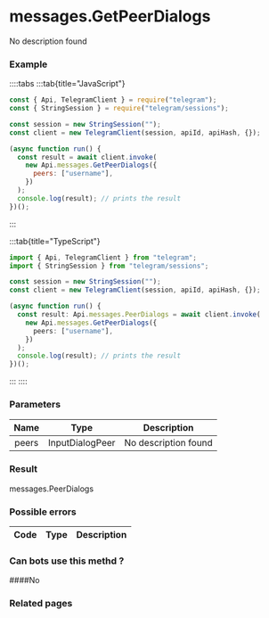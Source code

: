 # messages.GetPeerDialogs

No description found

### [](#example)Example

::::tabs
:::tab{title="JavaScript"}

```js
const { Api, TelegramClient } = require("telegram");
const { StringSession } = require("telegram/sessions");

const session = new StringSession("");
const client = new TelegramClient(session, apiId, apiHash, {});

(async function run() {
  const result = await client.invoke(
    new Api.messages.GetPeerDialogs({
      peers: ["username"],
    })
  );
  console.log(result); // prints the result
})();
```

:::

:::tab{title="TypeScript"}

```ts
import { Api, TelegramClient } from "telegram";
import { StringSession } from "telegram/sessions";

const session = new StringSession("");
const client = new TelegramClient(session, apiId, apiHash, {});

(async function run() {
  const result: Api.messages.PeerDialogs = await client.invoke(
    new Api.messages.GetPeerDialogs({
      peers: ["username"],
    })
  );
  console.log(result); // prints the result
})();
```

:::
::::

### [](#parameters)Parameters

| Name  | Type            | Description          |
| :---: | --------------- | -------------------- |
| peers | InputDialogPeer | No description found |

### [](#result)Result

messages.PeerDialogs

### [](#possible-errors)Possible errors

| Code | Type | Description |
| :--: | ---- | ----------- |

### [](#can-bots-use-this-method)Can bots use this methd ?

####No

### [](#related-pages)Related pages
